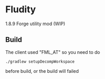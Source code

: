 # Fludity
1.8.9 Forge utility mod (WIP)
## Build
The client used "FML_AT" so you need to do
~~~shell
./gradlew setupDecompWorkspace
~~~
before build, or the build will failed